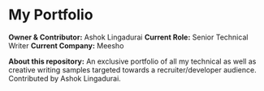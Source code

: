 # My Portfolio

**Owner & Contributor:** Ashok Lingadurai
**Current Role:** Senior Technical Writer
**Current Company:** Meesho

**About this repository:** An exclusive portfolio of all my technical as well as creative writing samples targeted towards a recruiter/developer audience. Contributed by Ashok Lingadurai.



